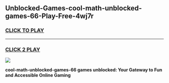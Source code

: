 
## Unblocked-Games-cool-math-unblocked-games-66-Play-Free-4wj7r
<h3>
<a href="https://premium76.site?title=cool-math-unblocked-games-66&ref=19M">CLICK TO PLAY</a></h3>
<hr>

<h3>
<a href="https://premium76.site?title=cool-math-unblocked-games-66&ref=19M">CLICK 2 PLAY</a>
  
</h3>

<a href="https://premium76.site?title=cool-math-unblocked-games-66&ref=19M"><img src="https://clearcache.store/games.png"></a>


**cool-math-unblocked-games-66 games unblocked: Your Gateway to Fun and Accessible Online Gaming**
